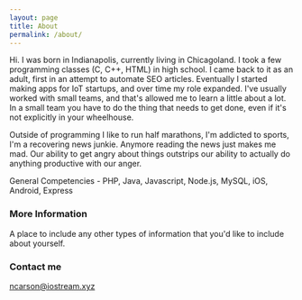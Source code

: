 ```yaml
---
layout: page
title: About
permalink: /about/
---
```


Hi. I was born in Indianapolis, currently living in Chicagoland. I took a few programming classes (C, C++, HTML) in high school. I came back to it as an adult, first in an attempt to automate SEO articles. Eventually I started making apps for IoT startups, and over time my role expanded. I've usually worked with small teams, and that's allowed me to learn a little about a lot. In a small team you have to do the thing that needs to get done, even if it's not explicitly in your wheelhouse.

Outside of programming I like to run half marathons, I'm addicted to sports, I'm a recovering news junkie. Anymore reading the news just makes me mad. Our ability to get angry about things outstrips our ability to actually do anything productive with our anger. 

General Competencies - PHP, Java, Javascript, Node.js, MySQL, iOS, Android, Express

### More Information

A place to include any other types of information that you'd like to include about yourself.

### Contact me

[ncarson@iostream.xyz](mailto:ncarson@iostream.xyz)
